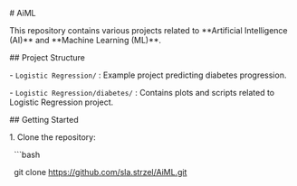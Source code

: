 \# AiML



This repository contains various projects related to \*\*Artificial Intelligence (AI)\*\* and \*\*Machine Learning (ML)\*\*.



\## Project Structure



\- `Logistic Regression/` : Example project predicting diabetes progression.

\- `Logistic Regression/diabetes/` : Contains plots and scripts related to Logistic Regression project.



\## Getting Started



1\. Clone the repository:

&nbsp;  ```bash

&nbsp;  git clone https://github.com/sla.strzel/AiML.git



